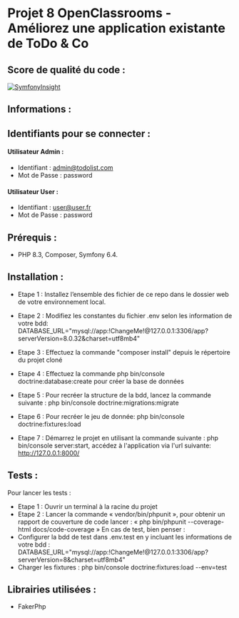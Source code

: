 # Projet 8 OpenClassrooms - Améliorez une application existante de ToDo & Co

## Score de qualité du code :
[![SymfonyInsight](https://insight.symfony.com/projects/5ce40f7e-3431-421e-94fa-3366b8b3e088/big.svg)](https://insight.symfony.com/projects/5ce40f7e-3431-421e-94fa-3366b8b3e088)
## Informations :

## Identifiants pour se connecter :

#### Utilisateur Admin :
* Identifiant : admin@todolist.com
* Mot de Passe : password

#### Utilisateur User :
* Identifiant : user@user.fr
* Mot de Passe : password

## Prérequis :
* PHP 8.3, Composer, Symfony 6.4. 

## Installation :
* Etape 1 : Installez l’ensemble des fichier de ce repo dans le dossier web de votre environnement local.
* Etape 2 : Modifiez les constantes du fichier .env  selon les information de votre bdd: 
DATABASE_URL="mysql://app:!ChangeMe!@127.0.0.1:3306/app?serverVersion=8.0.32&charset=utf8mb4"
* Etape 3 :  Effectuez la commande "composer install" depuis le répertoire du projet cloné
* Etape 4 : Effectuez la commande php bin/console doctrine:database:create pour créer la base de données 
* Etape 5 : Pour recréer la structure de la bdd, lancez la commande suivante : php bin/console doctrine:migrations:migrate
* Etape 6 : Pour recréer le jeu de donnée: php bin/console doctrine:fixtures:load

* Etape 7 : Démarrez le projet en utilisant la commande suivante : php bin/console server:start, accédez à l'application via l'url suivante: http://127.0.0.1:8000/
## Tests :
Pour lancer les tests :
* Etape 1 : Ouvrir un terminal à la racine du projet 
* Etape 2 : Lancer la commande « vendor/bin/phpunit », pour obtenir un rapport de couverture de code lancer : « php bin/phpunit --coverage-html docs/code-coverage »
En cas de test, bien penser :
* Configurer la bdd de test dans .env.test en y incluant les informations de votre bdd :  DATABASE_URL="mysql://app:!ChangeMe!@127.0.0.1:3306/app?serverVersion=8&charset=utf8mb4"
* Charger les fixtures : php bin/console doctrine:fixtures:load --env=test 

## Librairies utilisées :
* FakerPhp


